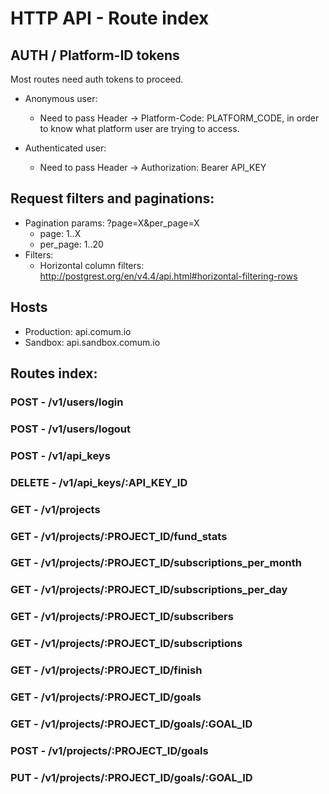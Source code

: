 # HTTP API - Route index

## AUTH / Platform-ID tokens

Most routes need auth tokens to proceed.

- Anonymous user:
    - Need to pass Header -> Platform-Code: PLATFORM_CODE, in order to know what platform user are trying to access.

- Authenticated user:
    - Need to pass Header -> Authorization: Bearer API_KEY

## Request filters and paginations:

- Pagination params: ?page=X&per_page=X
    - page: 1..X
    - per_page: 1..20
- Filters:
    - Horizontal column filters: http://postgrest.org/en/v4.4/api.html#horizontal-filtering-rows

## Hosts

- Production: api.comum.io
- Sandbox: api.sandbox.comum.io

## Routes index:

### POST - /v1/users/login
### POST - /v1/users/logout
### POST - /v1/api_keys
### DELETE - /v1/api_keys/:API_KEY_ID

### GET - /v1/projects
### GET - /v1/projects/:PROJECT_ID/fund_stats
### GET - /v1/projects/:PROJECT_ID/subscriptions_per_month
### GET - /v1/projects/:PROJECT_ID/subscriptions_per_day
### GET - /v1/projects/:PROJECT_ID/subscribers
### GET - /v1/projects/:PROJECT_ID/subscriptions
### GET - /v1/projects/:PROJECT_ID/finish

### GET - /v1/projects/:PROJECT_ID/goals
### GET - /v1/projects/:PROJECT_ID/goals/:GOAL_ID
### POST - /v1/projects/:PROJECT_ID/goals
### PUT - /v1/projects/:PROJECT_ID/goals/:GOAL_ID




